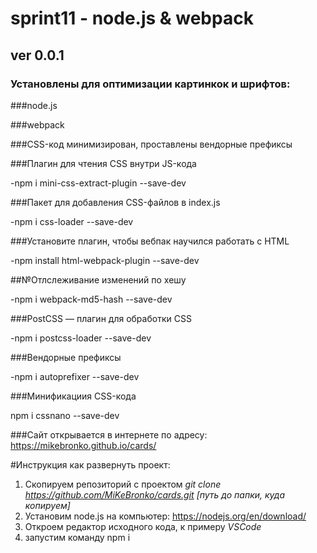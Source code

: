 # sprint11 - node.js & webpack
## ver 0.0.1
### Установлены для оптимизации картинкок и шрифтов:

###node.js

###webpack

###CSS-код минимизирован, проставлены вендорные префиксы

###Плагин для чтения CSS внутри JS-кода

-npm i mini-css-extract-plugin --save-dev

###Пакет для добавления CSS-файлов в index.js

-npm i css-loader --save-dev

###Установите плагин, чтобы вебпак научился работать с HTML

-npm install html-webpack-plugin --save-dev

##№Отлслеживание изменений по хешу

-npm i webpack-md5-hash --save-dev

###PostCSS — плагин для обработки CSS

-npm i postcss-loader --save-dev

###Вендорные префиксы

-npm i autoprefixer --save-dev

###Минификациия CSS-кода

npm i cssnano --save-dev

###Сайт открывается в интернете по адресу: <https://mikebronko.github.io/cards/>

#Инструкция как развернуть проект:
1) Cкопируем репозиторий с проектом  *git clone <https://github.com/MiKeBronko/cards.git> [путь до папки, куда копируем]*
2) Установим  node.js на компьютер: <https://nodejs.org/en/download/>
3) Откроем редактор исходного кода, к примеру  *VSCode*
4) запустим команду npm i

